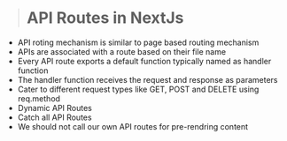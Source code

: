 > # **API Routes in NextJs**

* API roting mechanism is similar to page based routing mechanism
* APIs are associated with a route based on their file name
* Every API route exports a default function typically named as handler function
* The handler function receives the request and response as parameters
* Cater to different request types like GET, POST and DELETE using req.method
* Dynamic API Routes
* Catch all API Routes
* We should not call our own API routes for pre-rendring content 
